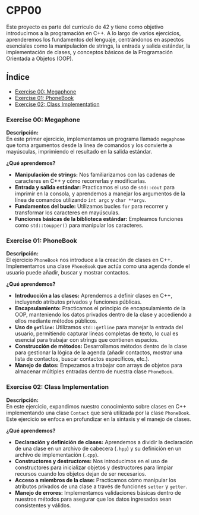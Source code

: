 # CPP00

Este proyecto es parte del currículo de 42 y tiene como objetivo introducirnos a la programación en C++. A lo largo de varios ejercicios, aprenderemos los fundamentos del lenguaje, centrándonos en aspectos esenciales como la manipulación de strings, la entrada y salida estándar, la implementación de clases, y conceptos básicos de la Programación Orientada a Objetos (OOP).

## Índice

- [Exercise 00: Megaphone](#exercise-00-megaphone)  
- [Exercise 01: PhoneBook](#exercise-01-phonebook) 
- [Exercise 02: Class Implementation](#exercise-02-class-implementation)

### Exercise 00: Megaphone

**Descripción:**  
En este primer ejercicio, implementamos un programa llamado `megaphone` que toma argumentos desde la línea de comandos y los convierte a mayúsculas, imprimiendo el resultado en la salida estándar.

**¿Qué aprendemos?**
- **Manipulación de strings:** Nos familiarizamos con las cadenas de caracteres en C++ y cómo recorrerlas y modificarlas.
- **Entrada y salida estándar:** Practicamos el uso de `std::cout` para imprimir en la consola, y aprendemos a manejar los argumentos de la línea de comandos utilizando `int argc` y `char **argv`.
- **Fundamentos del bucle:** Utilizamos bucles `for` para recorrer y transformar los caracteres en mayúsculas.
- **Funciones básicas de la biblioteca estándar:** Empleamos funciones como `std::toupper()` para manipular los caracteres.

### Exercise 01: PhoneBook

**Descripción:**  
El ejercicio `PhoneBook` nos introduce a la creación de clases en C++. Implementamos una clase `PhoneBook` que actúa como una agenda donde el usuario puede añadir, buscar y mostrar contactos.

**¿Qué aprendemos?**
- **Introducción a las clases:** Aprendemos a definir clases en C++, incluyendo atributos privados y funciones públicas.
- **Encapsulamiento:** Practicamos el principio de encapsulamiento de la OOP, manteniendo los datos privados dentro de la clase y accediendo a ellos mediante métodos públicos.
- **Uso de `getline`:** Utilizamos `std::getline` para manejar la entrada del usuario, permitiendo capturar líneas completas de texto, lo cual es esencial para trabajar con strings que contienen espacios.
- **Construcción de métodos:** Desarrollamos métodos dentro de la clase para gestionar la lógica de la agenda (añadir contactos, mostrar una lista de contactos, buscar contactos específicos, etc.).
- **Manejo de datos:** Empezamos a trabajar con arrays de objetos para almacenar múltiples entradas dentro de nuestra clase `PhoneBook`.

### Exercise 02: Class Implementation

**Descripción:**  
En este ejercicio, expandimos nuestro conocimiento sobre clases en C++ implementando una clase `Contact` que será utilizada por la clase `PhoneBook`. Este ejercicio se enfoca en profundizar en la sintaxis y el manejo de clases.

**¿Qué aprendemos?**
- **Declaración y definición de clases:** Aprendemos a dividir la declaración de una clase en un archivo de cabecera (`.hpp`) y su definición en un archivo de implementación (`.cpp`).
- **Constructores y destructores:** Nos introducimos en el uso de constructores para inicializar objetos y destructores para limpiar recursos cuando los objetos dejan de ser necesarios.
- **Acceso a miembros de la clase:** Practicamos cómo manipular los atributos privados de una clase a través de funciones `setter` y `getter`.
- **Manejo de errores:** Implementamos validaciones básicas dentro de nuestros métodos para asegurar que los datos ingresados sean consistentes y válidos.
